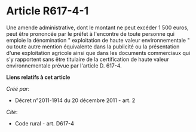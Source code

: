 # Article R617-4-1

Une amende administrative, dont le montant ne peut excéder 1 500 euros, peut être prononcée par le préfet à l'encontre de
toute personne qui emploie la dénomination " exploitation de haute valeur environnementale " ou toute autre mention
équivalente dans la publicité ou la présentation d'une exploitation agricole ainsi que dans les documents commerciaux qui s'y
rapportent sans être titulaire de la certification de haute valeur environnementale prévue par l'article D. 617-4.

**Liens relatifs à cet article**

_Créé par_:

  - Décret n°2011-1914 du 20 décembre 2011 - art. 2

_Cite_:

  - Code rural - art. D617-4
